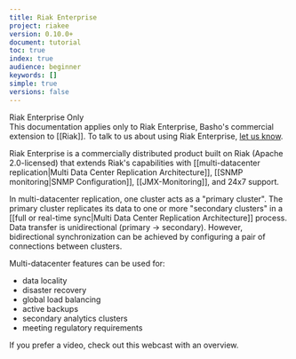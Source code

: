 ```yaml
---
title: Riak Enterprise
project: riakee
version: 0.10.0+
document: tutorial
toc: true
index: true
audience: beginner
keywords: []
simple: true
versions: false
---
```


<div class="info"><div class="title">Riak Enterprise Only</div>This documentation applies only to Riak Enterprise, Basho's commercial extension to [[Riak]]. To talk to us about using Riak Enterprise,  <a href="http://info.basho.com/Wiki_Contact.html" target="_blank">let us know</a>.</div>

Riak Enterprise is a commercially distributed product built on Riak (Apache 2.0-licensed) that extends Riak's capabilities with [[multi-datacenter replication|Multi Data Center Replication Architecture]], [[SNMP monitoring|SNMP Configuration]], [[JMX-Monitoring]], and 24x7 support. 

In multi-datacenter replication, one cluster acts as a "primary cluster". The primary cluster replicates its data to one or more "secondary clusters" in a [[full or real-time sync|Multi Data Center Replication Architecture]] process. Data transfer is unidirectional (primary -> secondary). However, bidirectional synchronization can be achieved by configuring a pair of connections between clusters.

Multi-datacenter features can be used for: 

* data locality
* disaster recovery 
* global load balancing  
* active backups
* secondary analytics clusters 
* meeting regulatory requirements

If you prefer a video, check out this webcast with an overview.

<div style="display:none" class="iframe-video" id="http://player.vimeo.com/video/43235103"></div>
